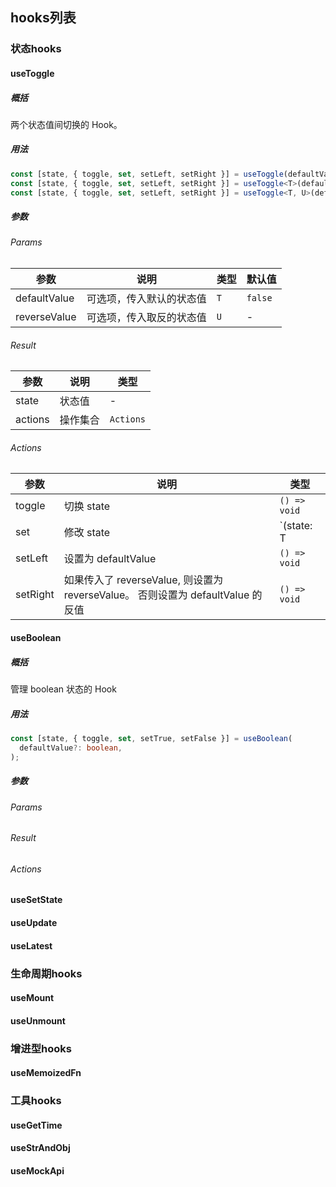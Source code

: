## hooks列表

### 状态hooks

#### useToggle

##### 概括

两个状态值间切换的 Hook。

##### 用法

```typescript
const [state, { toggle, set, setLeft, setRight }] = useToggle(defaultValue?: boolean);
const [state, { toggle, set, setLeft, setRight }] = useToggle<T>(defaultValue: T);
const [state, { toggle, set, setLeft, setRight }] = useToggle<T, U>(defaultValue: T, reverseValue: U);
```

##### 参数

###### Params

| 参数         | 说明                     | 类型 | 默认值  |
| ------------ | ------------------------ | ---- | ------- |
| defaultValue | 可选项，传入默认的状态值 | `T`  | `false` |
| reverseValue | 可选项，传入取反的状态值 | `U`  | -       |

###### Result

| 参数    | 说明     | 类型      |
| ------- | -------- | --------- |
| state   | 状态值   | -         |
| actions | 操作集合 | `Actions` |

###### Actions

| 参数     | 说明                                                         | 类型                     |
| -------- | ------------------------------------------------------------ | ------------------------ |
| toggle   | 切换 state                                                   | `() => void`             |
| set      | 修改 state                                                   | `(state: T | U) => void` |
| setLeft  | 设置为 defaultValue                                          | `() => void`             |
| setRight | 如果传入了 reverseValue, 则设置为 reverseValue。 否则设置为 defaultValue 的反值 | `() => void`             |

#### useBoolean

##### 概括

管理 boolean 状态的 Hook

##### 用法

```typescript
const [state, { toggle, set, setTrue, setFalse }] = useBoolean(
  defaultValue?: boolean,
);
```

##### 参数

###### Params

###### Result

###### Actions

#### useSetState

#### useUpdate

#### useLatest

### 生命周期hooks

#### useMount

#### useUnmount

### 增进型hooks

#### useMemoizedFn

### 工具hooks

#### useGetTime

#### useStrAndObj

#### useMockApi
